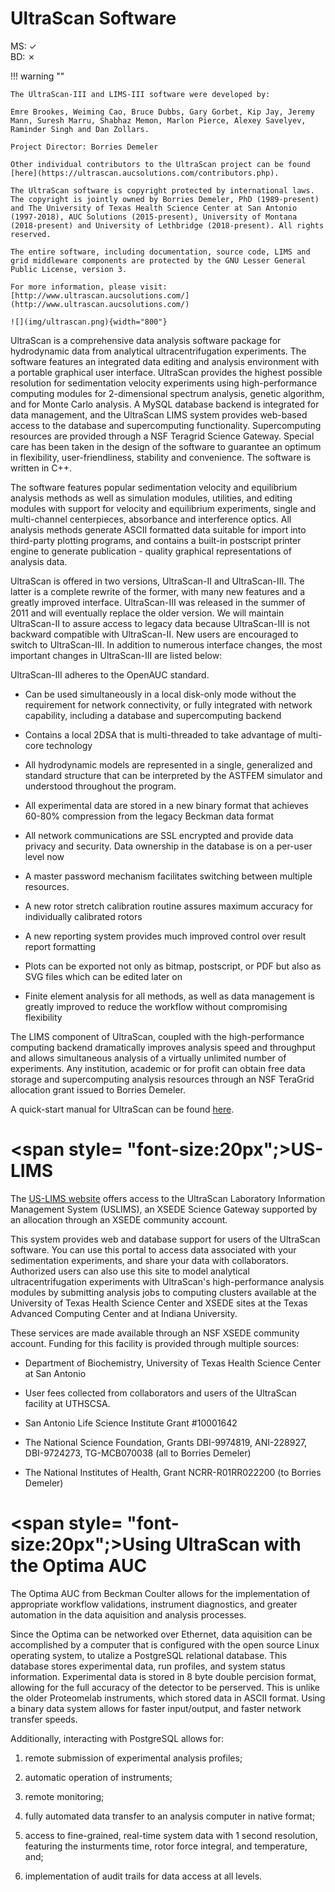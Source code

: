 # UltraScan Software

MS: &#10003;
<br>
BD: &#x2717;

!!! warning ""

    The UltraScan-III and LIMS-III software were developed by:

    Emre Brookes, Weiming Cao, Bruce Dubbs, Gary Gorbet, Kip Jay, Jeremy Mann, Suresh Marru, Shabhaz Memon, Marlon Pierce, Alexey Savelyev, Raminder Singh and Dan Zollars.

    Project Director: Borries Demeler

    Other individual contributors to the UltraScan project can be found [here](https://ultrascan.aucsolutions.com/contributors.php).
    
    The UltraScan software is copyright protected by international laws. The copyright is jointly owned by Borries Demeler, PhD (1989-present) and The University of Texas Health Science Center at San Antonio (1997-2018), AUC Solutions (2015-present), University of Montana (2018-present) and University of Lethbridge (2018-present). All rights reserved.
    
    The entire software, including documentation, source code, LIMS and grid middleware components are protected by the GNU Lesser General Public License, version 3. 
    
    For more information, please visit: [http://www.ultrascan.aucsolutions.com/](http://www.ultrascan.aucsolutions.com/)
    
    ![](img/ultrascan.png){width="800"}
    
UltraScan is a comprehensive data analysis software package for hydrodynamic data from analytical ultracentrifugation experiments. The software features an integrated data editing and analysis environment with a portable graphical user interface. UltraScan provides the highest possible resolution for sedimentation velocity experiments using high-performance computing modules for 2-dimensional spectrum analysis, genetic algorithm, and for Monte Carlo analysis. A MySQL database backend is integrated for data management, and the UltraScan LIMS system provides web-based access to the database and supercomputing functionality. Supercomputing resources are provided through a NSF Teragrid Science Gateway. Special care has been taken in the design of the software to guarantee an optimum in flexibility, user-friendliness, stability and convenience. The software is written in C++.

The software features popular sedimentation velocity and equilibrium analysis methods as well as simulation modules, utilities, and editing modules with support for velocity and equilibrium experiments, single and multi-channel centerpieces, absorbance and interference optics. All analysis methods generate ASCII formatted data suitable for import into third-party plotting programs, and contains a built-in postscript printer engine to generate publication - quality graphical representations of analysis data.

UltraScan is offered in two versions, UltraScan-II and UltraScan-III. The latter is a complete rewrite of the former, with many new features and a greatly improved interface. UltraScan-III was released in the summer of 2011 and will eventually replace the older version. We will maintain UltraScan-II to assure access to legacy data because UltraScan-III is not backward compatible with UltraScan-II. New users are encouraged to switch to UltraScan-III. In addition to numerous interface changes, the most important changes in UltraScan-III are listed below:

UltraScan-III adheres to the OpenAUC standard.

* Can be used simultaneously in a local disk-only mode without the requirement for network connectivity, or fully integrated with network capability, including a database and supercomputing backend
    
* Contains a local 2DSA that is multi-threaded to take advantage of multi-core technology
    
* All hydrodynamic models are represented in a single, generalized and standard structure that can be interpreted by the ASTFEM simulator and understood throughout the program.

* All experimental data are stored in a new binary format that achieves 60-80% compression from the legacy Beckman data format
    
* All network communications are SSL encrypted and provide data privacy and security. Data ownership in the database is on a per-user level now
    
* A master password mechanism facilitates switching between multiple resources.
    
* A new rotor stretch calibration routine assures maximum accuracy for individually calibrated rotors
    
 * A new reporting system provides much improved control over result report formatting
    
* Plots can be exported not only as bitmap, postscript, or PDF but also as SVG files which can be edited later on
    
* Finite element analysis for all methods, as well as data management is greatly improved to reduce the workflow without compromising flexibility

The LIMS component of UltraScan, coupled with the high-performance computing backend dramatically improves analysis speed and throughput and allows simultaneous analysis of a virtually unlimited number of experiments. Any institution, academic or for profit can obtain free data storage and supercomputing analysis resources through an NSF TeraGrid allocation grant issued to Borries Demeler.  

A quick-start manual for UltraScan can be found [here](https://ultrascan.aucsolutions.com/quickstart.php).

# <span style= "font-size:20px";>US-LIMS</span>

The [US-LIMS website](https://uslims.uleth.ca/uslims3_CCH/) offers access to the UltraScan Laboratory Information Management System (USLIMS), an XSEDE Science Gateway supported by an allocation through an XSEDE community account. 

This system provides web and database support for users of the UltraScan software. You can use this portal to access data associated with your sedimentation experiments, and share your data with collaborators. Authorized users can also use this site to model analytical ultracentrifugation experiments with UltraScan's high-performance analysis modules by submitting analysis jobs to computing clusters available at the University of Texas Health Science Center and XSEDE sites at the Texas Advanced Computing Center and at Indiana University. 

These services are made available through an NSF XSEDE community account. Funding for this facility is provided through multiple sources:

* Department of Biochemistry, University of Texas Health Science Center at San Antonio
    
* User fees collected from collaborators and users of the UltraScan facility at UTHSCSA.
    
* San Antonio Life Science Institute Grant #10001642

* The National Science Foundation, Grants DBI-9974819, ANI-228927, DBI-9724273, TG-MCB070038 (all to Borries Demeler)

* The National Institutes of Health, Grant NCRR-R01RR022200 (to Borries Demeler)

    
# <span style= "font-size:20px";>Using UltraScan with the Optima AUC</span>

The Optima AUC from Beckman Coulter allows for the implementation of appropriate workflow validations, instrument diagnostics, and greater automation in the data aquisition and analysis processes.

Since the Optima can be networked over Ethernet, data aquisition can be accomplished by a computer that is configured with the open source Linux operating system, to utalize a PostgreSQL relational database.
This database stores experimental data, run profiles, and system status information. Experimental data is stored in 8 byte double percision format, allowing for the full accuracy of the detector to be perserved.
This is unlike the older Proteomelab instruments, which stored data in ASCII format. Using a binary data system allows for faster input/output, and faster network transfer speeds.

Additionally, interacting with PostgreSQL allows for:

1. remote submission of experimental analysis profiles;

2. automatic operation of instruments;

3. remote monitoring;

4. fully automated data transfer to an analysis computer in native format;

5. access to fine-grained, real-time system data with 1 second resolution, featuring the insturments time, rotor force integral, and temperature, and;

6. implementation of audit trails for data access at all levels.

